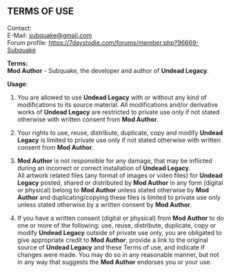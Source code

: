 TERMS OF USE
------------------------------------------------------------------------------------------------------------------------------
Contact:<br/>
E-Mail: subquake@gmail.com<br/>
Forum profile: https://7daystodie.com/forums/member.php?96669-Subquake<br/>

<b>Terms:</b><br/>
<b>Mod Author</b> - Subquake, the developer and author of <b>Undead Legacy</b>.<br/>

<b>Usage</b>:<br/>

1. You are allowed to use <b>Undead Legacy</b> with or without any kind of modifications to its source material. All modifications and/or derivative works of <b>Undead Legacy</b> are restricted to private use only if not stated otherwise with written consent from <b>Mod Author</b>.

2. Your rights to use, reuse, distribute, duplicate, copy and modify <b>Undead Legacy</b> is limited to private use only if not stated otherwise with written consent from <b>Mod Author</b>.

3. <b>Mod Author</b> is not responsible for any damage, that may be inflicted during an incorrect or correct installation of <b>Undead Legacy</b>.<br/>
All artwork related files (any format of images or video files) for <b>Undead Legacy</b> posted, shared or distributed by <b>Mod Author</b> in any form (digital or physical) belong to <b>Mod Author</b> unless stated otherwise by <b>Mod Author</b> and duplicating/copying these files is limited to private use only unless stated otherwise by a written consent by <b>Mod Author</b>.

4. If you have a written consent (digital or physical) from <b>Mod Author</b> to do one or more of the following: use, reuse, distribute, duplicate, copy or modify <b>Undead Legacy</b> outside of private use only, you are obligated to give appropriate credit to <b>Mod Author</b>, provide a link to the original source of <b>Undead Legacy</b> and these Terms of use, and indicate if changes were made. You may do so in any reasonable manner, but not in any way that suggests the <b>Mod Author</b> endorses you or your use.
